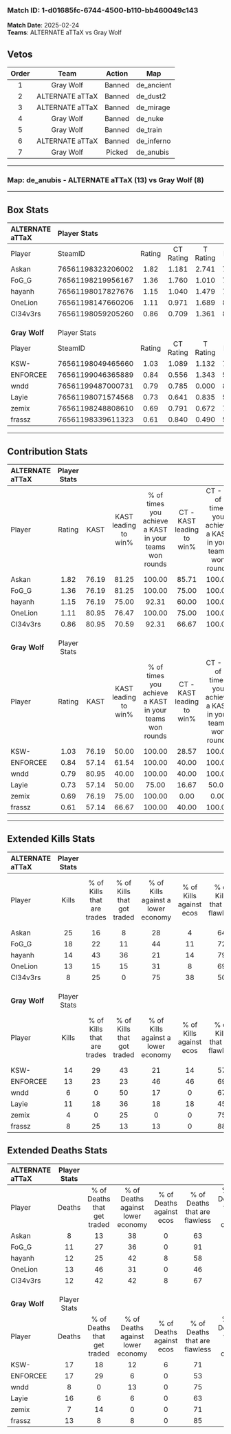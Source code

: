 ### Match ID: 1-d01685fc-6744-4500-b110-bb460049c143  
**Match Date**: 2025-02-24  
**Teams**: ALTERNATE aTTaX vs Gray Wolf  

## Vetos  

| Order | Team | Action | Map |
| :---: | :--: | :----: | --- |
| 1 | Gray Wolf | Banned | de_ancient |
| 2 | ALTERNATE aTTaX | Banned | de_dust2 |
| 3 | ALTERNATE aTTaX | Banned | de_mirage |
| 4 | Gray Wolf | Banned | de_nuke |
| 5 | Gray Wolf | Banned | de_train |
| 6 | ALTERNATE aTTaX | Banned | de_inferno |
| 7 | Gray Wolf | Picked | de_anubis |

---  

### **Map**: de_anubis - ALTERNATE aTTaX (13) vs Gray Wolf (8)  
---  

## Box Stats  

| **ALTERNATE aTTaX** | Player Stats      |        |           |          |       |       |       |         |        |      |     |
| :- | :- | :-: | :-: | :-: | :-: | :-: | :-: | :-: | :-: | :-: | :-: |
| Player              | SteamID           | Rating | CT Rating | T Rating | KAST  |  ADR  | Kills | Assists | Deaths | K/D  | HS% |
| Askan               | 76561198323206002 |  1.82  |   1.181   |  2.741   | 76.19 | 112.1 |  25   |    4    |   8    | 3.13 | 40  |
| FoG_G               | 76561198219956167 |  1.36  |   1.760   |  1.010   | 76.19 | 85.5  |  18   |    2    |   11   | 1.64 | 66  |
| hayanh              | 76561198017827676 |  1.15  |   1.040   |  1.479   | 76.19 | 74.5  |  14   |    5    |   12   | 1.17 | 78  |
| OneLion             | 76561198147660206 |  1.11  |   0.971   |  1.689   | 80.95 | 72.7  |  13   |    5    |   13   | 1.00 | 69  |
| Cl34v3rs            | 76561198059205260 |  0.86  |   0.709   |  1.361   | 80.95 | 45.8  |   8   |    8    |   12   | 0.67 |  0  |
|                     |                   |        |           |          |       |       |       |         |        |      |     |
|                     |                   |        |           |          |       |       |       |         |        |      |     |
|                     |                   |        |           |          |       |       |       |         |        |      |     |
| **Gray Wolf**       | Player Stats      |        |           |          |       |       |       |         |        |      |     |
| Player              | SteamID           | Rating | CT Rating | T Rating | KAST  |  ADR  | Kills | Assists | Deaths | K/D  | HS% |
| KSW-                | 76561198049465660 |  1.03  |   1.089   |  1.132   | 76.19 | 76.9  |  14   |    4    |   17   | 0.82 | 35  |
| ENFORCEE            | 76561199046365889 |  0.84  |   0.556   |  1.343   | 57.14 | 76.4  |  13   |    3    |   17   | 0.76 | 46  |
| wndd                | 76561199487000731 |  0.79  |   0.785   |  0.000   | 80.95 | 28.9  |   6   |    0    |   8    | 0.75 | 100 |
| Layie               | 76561198071574568 |  0.73  |   0.641   |  0.835   | 57.14 | 58.4  |  11   |    3    |   16   | 0.69 | 27  |
| zemix               | 76561198248808610 |  0.69  |   0.791   |  0.672   | 76.19 | 23.3  |   4   |    3    |   7    | 0.57 | 75  |
| frassz              | 76561198339611323 |  0.61  |   0.840   |  0.490   | 57.14 | 41.2  |   8   |    1    |   13   | 0.62 | 62  |
---  

## Contribution Stats  

| **ALTERNATE aTTaX** | Player Stats |       |                      |                                                        |                           |                                                             |                          |                                                            |
| :- | :-: | :-: | :-: | :-: | :-: | :-: | :-: | :-: |
| Player              |    Rating    | KAST  | KAST leading to win% | % of times you achieve a KAST in your teams won rounds | CT - KAST leading to win% | CT - % of times you achieve a KAST in your teams won rounds | T - KAST leading to win% | T - % of times you achieve a KAST in your teams won rounds |
| Askan               |     1.82     | 76.19 |        81.25         |                         100.00                         |           85.71           |                           100.00                            |          77.78           |                           100.00                           |
| FoG_G               |     1.36     | 76.19 |        81.25         |                         100.00                         |           75.00           |                           100.00                            |          87.50           |                           100.00                           |
| hayanh              |     1.15     | 76.19 |        75.00         |                         92.31                          |           60.00           |                           100.00                            |          100.00          |                           85.71                            |
| OneLion             |     1.11     | 80.95 |        76.47         |                         100.00                         |           75.00           |                           100.00                            |          77.78           |                           100.00                           |
| Cl34v3rs            |     0.86     | 80.95 |        70.59         |                         92.31                          |           66.67           |                           100.00                            |          75.00           |                           85.71                            |
|                     |              |       |                      |                                                        |                           |                                                             |                          |                                                            |
|                     |              |       |                      |                                                        |                           |                                                             |                          |                                                            |
|                     |              |       |                      |                                                        |                           |                                                             |                          |                                                            |
| **Gray Wolf**       | Player Stats |       |                      |                                                        |                           |                                                             |                          |                                                            |
| Player              |    Rating    | KAST  | KAST leading to win% | % of times you achieve a KAST in your teams won rounds | CT - KAST leading to win% | CT - % of times you achieve a KAST in your teams won rounds | T - KAST leading to win% | T - % of times you achieve a KAST in your teams won rounds |
| KSW-                |     1.03     | 76.19 |        50.00         |                         100.00                         |           28.57           |                           100.00                            |          66.67           |                           100.00                           |
| ENFORCEE            |     0.84     | 57.14 |        61.54         |                         100.00                         |           40.00           |                           100.00                            |          75.00           |                           100.00                           |
| wndd                |     0.79     | 80.95 |        40.00         |                         100.00                         |           40.00           |                           100.00                            |           0.00           |                            0.00                            |
| Layie               |     0.73     | 57.14 |        50.00         |                         75.00                          |           16.67           |                            50.00                            |          83.33           |                           83.33                            |
| zemix               |     0.69     | 76.19 |        75.00         |                         100.00                         |           0.00            |                            0.00                             |          85.71           |                           100.00                           |
| frassz              |     0.61     | 57.14 |        66.67         |                         100.00                         |           40.00           |                           100.00                            |          85.71           |                           100.00                           |
---  

## Extended Kills Stats  

| **ALTERNATE aTTaX** | Player Stats |                            |                            |                                    |                         |                              |                                 |                                       |                    |           |
| :- | :-: | :-: | :-: | :-: | :-: | :-: | :-: | :-: | :-: | :-: |
| Player              |    Kills     | % of Kills that are trades | % of Kills that got traded | % of Kills against a lower economy | % of Kills against ecos | % of Kills that are flawless | % of Kills that are close duels | % of Kills that are assisted by flash | Pistol Round Kills | AWP Kills |
| Askan               |      25      |             16             |             8              |                 28                 |            4            |              64              |                4                |                   0                   |         1          |     7     |
| FoG_G               |      18      |             22             |             11             |                 44                 |           11            |              72              |                6                |                   6                   |         0          |     0     |
| hayanh              |      14      |             43             |             36             |                 21                 |           14            |              79              |               14                |                  14                   |         2          |     0     |
| OneLion             |      13      |             15             |             15             |                 31                 |            8            |              69              |                0                |                  23                   |         2          |     0     |
| Cl34v3rs            |      8       |             25             |             0              |                 75                 |           38            |              50              |                0                |                   0                   |         0          |     0     |
|                     |              |                            |                            |                                    |                         |                              |                                 |                                       |                    |           |
|                     |              |                            |                            |                                    |                         |                              |                                 |                                       |                    |           |
|                     |              |                            |                            |                                    |                         |                              |                                 |                                       |                    |           |
| **Gray Wolf**       | Player Stats |                            |                            |                                    |                         |                              |                                 |                                       |                    |           |
| Player              |    Kills     | % of Kills that are trades | % of Kills that got traded | % of Kills against a lower economy | % of Kills against ecos | % of Kills that are flawless | % of Kills that are close duels | % of Kills that are assisted by flash | Pistol Round Kills | AWP Kills |
| KSW-                |      14      |             29             |             43             |                 21                 |           14            |              57              |                7                |                   0                   |         0          |     2     |
| ENFORCEE            |      13      |             23             |             23             |                 46                 |           46            |              69              |                0                |                   8                   |         1          |     0     |
| wndd                |      6       |             0              |             50             |                 17                 |            0            |              67              |               17                |                   0                   |         0          |     0     |
| Layie               |      11      |             18             |             36             |                 18                 |           18            |              45              |                0                |                   0                   |         3          |     0     |
| zemix               |      4       |             0              |             25             |                 0                  |            0            |              75              |                0                |                   0                   |         1          |     0     |
| frassz              |      8       |             25             |             13             |                 13                 |            0            |              88              |                0                |                   0                   |         1          |     2     |
## Extended Deaths Stats  

| **ALTERNATE aTTaX** | Player Stats |                             |                                   |                          |                               |                            |                           |               |
| :- | :-: | :-: | :-: | :-: | :-: | :-: | :-: | :-: |
| Player              |    Deaths    | % of Deaths that get traded | % of Deaths against lower economy | % of Deaths against ecos | % of Deaths that are flawless | % of Deaths that are close | % of Deaths while blinded | Deaths to AWP |
| Askan               |      8       |             13              |                38                 |            0             |              63               |             0              |             0             |       1       |
| FoG_G               |      11      |             27              |                36                 |            0             |              91               |             0              |             0             |       0       |
| hayanh              |      12      |             25              |                42                 |            8             |              58               |             0              |             0             |       0       |
| OneLion             |      13      |             46              |                31                 |            0             |              46               |             0              |             0             |       1       |
| Cl34v3rs            |      12      |             42              |                42                 |            8             |              67               |             17             |             8             |       2       |
|                     |              |                             |                                   |                          |                               |                            |                           |               |
|                     |              |                             |                                   |                          |                               |                            |                           |               |
|                     |              |                             |                                   |                          |                               |                            |                           |               |
| **Gray Wolf**       | Player Stats |                             |                                   |                          |                               |                            |                           |               |
| Player              |    Deaths    | % of Deaths that get traded | % of Deaths against lower economy | % of Deaths against ecos | % of Deaths that are flawless | % of Deaths that are close | % of Deaths while blinded | Deaths to AWP |
| KSW-                |      17      |             18              |                12                 |            6             |              71               |             6              |             6             |       0       |
| ENFORCEE            |      17      |             29              |                 6                 |            0             |              53               |             12             |             6             |       1       |
| wndd                |      8       |              0              |                13                 |            0             |              75               |             0              |            25             |       0       |
| Layie               |      16      |              6              |                 6                 |            0             |              63               |             6              |            13             |       1       |
| zemix               |      7       |             14              |                 0                 |            0             |              71               |             0              |             0             |       2       |
| frassz              |      13      |              8              |                 8                 |            0             |              85               |             0              |             0             |       3       |
